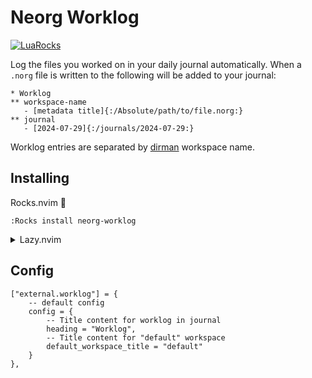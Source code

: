 # Neorg Worklog
[![LuaRocks](https://img.shields.io/luarocks/v/bottd/neorg-worklog?logo=lua&color=purple)](https://luarocks.org/modules/bottd/neorg-worklog)

Log the files you worked on in your daily journal automatically. When a `.norg` file is written to the following will be added to your journal:

```norg
* Worklog
** workspace-name
   - [metadata title]{:/Absolute/path/to/file.norg:}
** journal
   - [2024-07-29]{:/journals/2024-07-29:}
```

Worklog entries are separated by [dirman](https://github.com/nvim-neorg/neorg/wiki/Dirman) workspace name.

## Installing

Rocks.nvim 🗿

`:Rocks install neorg-worklog`

<details>
  <summary>Lazy.nvim</summary>

```lua
-- neorg.lua
{
    "nvim-neorg/neorg",
    lazy = false,
    version = "*",
    config = true,
    dependencies = {
        { "bottd/neorg-worklog" }
    }
}
```
</details>

## Config

```
["external.worklog"] = {
    -- default config
    config = {
        -- Title content for worklog in journal
        heading = "Worklog",
        -- Title content for "default" workspace
        default_workspace_title = "default"
    }
},
```
